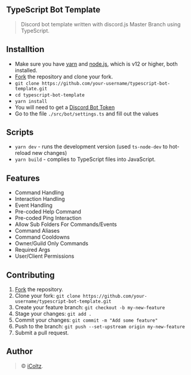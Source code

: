 
## TypeScript Bot Template
> Discord bot template written with discord.js Master Branch using TypeScript.
## Installtion
- Make sure you have [yarn](https://classic.yarnpkg.com/en/docs/install/#windows-stable) and [node.js](https://nodejs.org/en/), which is v12 or higher, both installed.
- [Fork](https://github.com/iColtz/typescript-bot-template/fork) the repository and clone your fork.
- `git clone https://github.com/your-username/typescript-bot-template.git`
- `cd typescript-bot-template`
- `yarn install`
- You will need to get a [Discord Bot Token](https://discordjs.guide/preparations/setting-up-a-bot-application.html#creating-your-bot)
- Go to the file `./src/bot/settings.ts` and fill out the values
## Scripts
- `yarn dev` - runs the development version (used `ts-node-dev` to hot-reload new changes)
- `yarn build` - complies to TypeScript files into JavaScript.
## Features
- Command Handling
- Interaction Handling
- Event Handling
- Pre-coded Help Command
- Pre-coded Ping Interaction
- Allow Sub Folders For Commands/Events
- Command Aliases
- Command Cooldowns
- Owner/Guild Only Commands
- Required Args
- User/Client Permissions
## Contributing
1.  [Fork](https://github.com/iColtz/typescript-bot-template/fork) the repository.
2.  Clone your fork:  `git clone https://github.com/your-username/typescript-bot-template.git`
3.  Create your feature branch:  `git checkout -b my-new-feature`
4.  Stage your changes: `git add .`
5.  Commit your changes:  `git commit -m "Add some feature"`
6.  Push to the branch:  `git push --set-upstream origin my-new-feature`
7.  Submit a pull request.
## Author
> © [iColtz](https://github.com/iColtz).